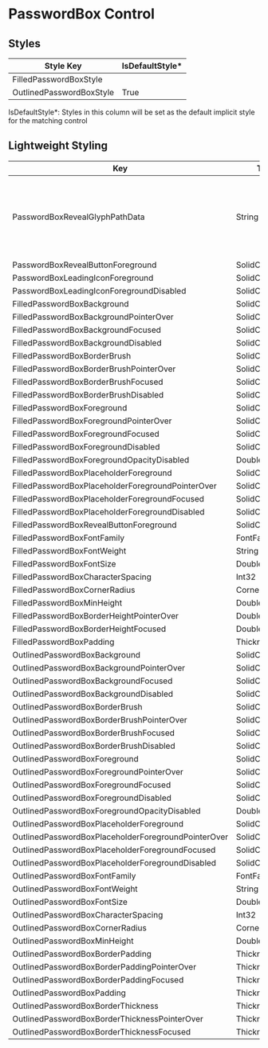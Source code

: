 ﻿---
uid: Uno.Themes.Styles.PasswordBox
---

# PasswordBox Control

## Styles

Style Key|IsDefaultStyle*
-|-
FilledPasswordBoxStyle|
OutlinedPasswordBoxStyle|True

IsDefaultStyle*: Styles in this column will be set as the default implicit style for the matching control

## Lightweight Styling

Key|Type|Value
-|-|-
PasswordBoxRevealGlyphPathData|String|`M11 0.5C6 0.5 1.73 3.61 0 8C1.73 12.39 6 15.5 11 15.5C16 15.5 20.27 12.39 22 8C20.27 3.61 16 0.5 11 0.5ZM11 13C8.24 13 6 10.76 6 8C6 5.24 8.24 3 11 3C13.76 3 16 5.24 16 8C16 10.76 13.76 13 11 13ZM11 5C9.34 5 8 6.34 8 8C8 9.66 9.34 11 11 11C12.66 11 14 9.66 14 8C14 6.34 12.66 5 11 5Z`
PasswordBoxRevealButtonForeground|SolidColorBrush|OnSurfaceVariantBrush
PasswordBoxLeadingIconForeground|SolidColorBrush|OnSurfaceVariantBrush
PasswordBoxLeadingIconForegroundDisabled|SolidColorBrush|OnSurfaceLowBrush
FilledPasswordBoxBackground|SolidColorBrush|SurfaceVariantBrush
FilledPasswordBoxBackgroundPointerOver|SolidColorBrush|OnSurfaceVariantHoverBrush
FilledPasswordBoxBackgroundFocused|SolidColorBrush|SurfaceVariantBrush
FilledPasswordBoxBackgroundDisabled|SolidColorBrush|OnSurfaceDisabledBrush
FilledPasswordBoxBorderBrush|SolidColorBrush|OnSurfaceVariantBrush
FilledPasswordBoxBorderBrushPointerOver|SolidColorBrush|OnSurfaceBrush
FilledPasswordBoxBorderBrushFocused|SolidColorBrush|PrimaryBrush
FilledPasswordBoxBorderBrushDisabled|SolidColorBrush|OnSurfaceDisabledBrush
FilledPasswordBoxForeground|SolidColorBrush|OnSurfaceBrush
FilledPasswordBoxForegroundPointerOver|SolidColorBrush|OnSurfaceBrush
FilledPasswordBoxForegroundFocused|SolidColorBrush|OnSurfaceBrush
FilledPasswordBoxForegroundDisabled|SolidColorBrush|OnSurfaceBrush
FilledPasswordBoxForegroundOpacityDisabled|Double|LowOpacity
FilledPasswordBoxPlaceholderForeground|SolidColorBrush|OnSurfaceVariantBrush
FilledPasswordBoxPlaceholderForegroundPointerOver|SolidColorBrush|OnSurfaceVariantBrush
FilledPasswordBoxPlaceholderForegroundFocused|SolidColorBrush|PrimaryBrush
FilledPasswordBoxPlaceholderForegroundDisabled|SolidColorBrush|OnSurfaceLowBrush
FilledPasswordBoxRevealButtonForeground|SolidColorBrush|OnSurfaceVariantBrush
FilledPasswordBoxFontFamily|FontFamily|MaterialMediumFontFamily
FilledPasswordBoxFontWeight|String|BodyLargeFontWeight
FilledPasswordBoxFontSize|Double|BodyLargeFontSize
FilledPasswordBoxCharacterSpacing|Int32|BodyLargeCharacterSpacing
FilledPasswordBoxCornerRadius|CornerRadius|4,4,0,0
FilledPasswordBoxMinHeight|Double|56
FilledPasswordBoxBorderHeightPointerOver|Double|2
FilledPasswordBoxBorderHeightFocused|Double|2
FilledPasswordBoxPadding|Thickness|16,4,8,4
OutlinedPasswordBoxBackground|SolidColorBrush|SystemControlTransparentBrush
OutlinedPasswordBoxBackgroundPointerOver|SolidColorBrush|SystemControlTransparentBrush
OutlinedPasswordBoxBackgroundFocused|SolidColorBrush|SystemControlTransparentBrush
OutlinedPasswordBoxBackgroundDisabled|SolidColorBrush|SystemControlTransparentBrush
OutlinedPasswordBoxBorderBrush|SolidColorBrush|OutlineBrush
OutlinedPasswordBoxBorderBrushPointerOver|SolidColorBrush|OnSurfaceBrush
OutlinedPasswordBoxBorderBrushFocused|SolidColorBrush|PrimaryBrush
OutlinedPasswordBoxBorderBrushDisabled|SolidColorBrush|OnSurfaceDisabledLowBrush
OutlinedPasswordBoxForeground|SolidColorBrush|OnSurfaceBrush
OutlinedPasswordBoxForegroundPointerOver|SolidColorBrush|OnSurfaceBrush
OutlinedPasswordBoxForegroundFocused|SolidColorBrush|OnSurfaceBrush
OutlinedPasswordBoxForegroundDisabled|SolidColorBrush|OnSurfaceBrush
OutlinedPasswordBoxForegroundOpacityDisabled|Double|LowOpacity
OutlinedPasswordBoxPlaceholderForeground|SolidColorBrush|OnSurfaceVariantBrush
OutlinedPasswordBoxPlaceholderForegroundPointerOver|SolidColorBrush|OnSurfaceBrush
OutlinedPasswordBoxPlaceholderForegroundFocused|SolidColorBrush|PrimaryBrush
OutlinedPasswordBoxPlaceholderForegroundDisabled|SolidColorBrush|OnSurfaceLowBrush
OutlinedPasswordBoxFontFamily|FontFamily|MaterialMediumFontFamily
OutlinedPasswordBoxFontWeight|String|BodyLargeFontWeight
OutlinedPasswordBoxFontSize|Double|BodyLargeFontSize
OutlinedPasswordBoxCharacterSpacing|Int32|BodyLargeCharacterSpacing
OutlinedPasswordBoxCornerRadius|CornerRadius|4
OutlinedPasswordBoxMinHeight|Double|58
OutlinedPasswordBoxBorderPadding|Thickness|1
OutlinedPasswordBoxBorderPaddingPointerOver|Thickness|0
OutlinedPasswordBoxBorderPaddingFocused|Thickness|0
OutlinedPasswordBoxPadding|Thickness|16,4,8,4
OutlinedPasswordBoxBorderThickness|Thickness|1
OutlinedPasswordBoxBorderThicknessPointerOver|Thickness|2
OutlinedPasswordBoxBorderThicknessFocused|Thickness|2
